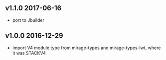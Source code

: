 v1.1.0 2017-06-16
-----------------

- port to Jbuilder

v1.0.0 2016-12-29
-----------------

- import V4 module type from mirage-types and mirage-types-lwt, where it was STACKV4
